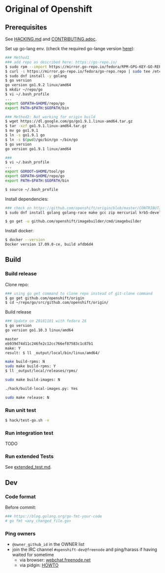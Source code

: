 # Original of Openshift

## Prerequisites
See [HACKING.md](https://github.com/openshift/origin/blob/master/HACKING.md) and [CONTRIBUTING.adoc](https://github.com/openshift/origin/blob/master/CONTRIBUTING.adoc).

Set up go-lang env. (check the required go-lange version [here](https://github.com/kubernetes/community/blob/master/contributors/devel/development.md#building-kubernetes-on-a-local-osshell-environment)):
```sh
### Method1
### add repo as described here: https://go-repo.io/
$ sudo rpm --import https://mirror.go-repo.io/fedora/RPM-GPG-KEY-GO-REPO
$ curl -s https://mirror.go-repo.io/fedora/go-repo.repo | sudo tee /etc/yum.repos.d/go-repo.repo
$ sudo dnf install -y golang
$ go version
go version go1.9.2 linux/amd64
$ mkdir ~/repo/go
$ vi ~/.bash_profile
...
export GOPATH=$HOME/repo/go
export PATH=$PATH:$GOPATH/bin

### Method2: Not working for origin build
$ wget https://dl.google.com/go/go1.9.1.linux-amd64.tar.gz
$ tar -xzf go1.9.1.linux-amd64.tar.gz 
$ mv go go1.9.1
$ ln -s go1.9.1 go
$ ln -s $(pwd)/go/bin/go ~/bin/go
$ go version
go version go1.9.1 linux/amd64

###
$ vi ~/.bash_profile
...
export GOROOT=$HOME/tool/go
export GOPATH=$HOME/repo/go
export PATH=$PATH:$GOPATH/bin

$ source ~/.bash_profile
```

Install dependencies:

```sh
### check on https://github.com/openshift/origin/blob/master/CONTRIBUTING.adoc
$ sudo dnf install golang golang-race make gcc zip mercurial krb5-devel bsdtar bc rsync bind-utils file jq tito createrepo openssl gpgme gpgme-devel libassuan libassuan-devel

$ go get -u github.com/openshift/imagebuilder/cmd/imagebuilder
```

Install docker:

```sh
$ docker --version 
Docker version 17.09.0-ce, build afdb6d4
```

## Build

### Build release

Clone repo:

```sh
### using go get command to clone repo instead of git-clone command
$ go get github.com/openshift/origin
$ cd ~/repo/go/src/github.com/openshift/origin/
```

Build release

```sh
### Update on 20181101 with fedora 26
$ go version
go version go1.10.3 linux/amd64

master
eb939d74d11c246fe2c12cc766ef87583c1c87b1
make: Y
result: $ ll _output/local/bin/linux/amd64/

make build-rpms: N
sudo make build-rpms: Y
$ ll _output/local/releases/rpms/

sudo make build-images: N

./hack/build-local-images.py: Yes

sudo make release: N

```

### Run unit test

```sh
$ hack/test-go.sh -v
```

### Run integration test
TODO

### Run extended Tests

See [extended_test.md](extended_test.md).

## Dev

### Code format

Before commit:

```sh
### https://blog.golang.org/go-fmt-your-code
# go fmt <any_changed_file.go>
```

### Ping owners

* `@owner_github_id` in the OWNER list
* join the IRC channel `#openshift-dev@freenode` and ping/harass if having waited for sometime
    * via browser: [webchat.freenode.net](https://webchat.freenode.net/)
    * via pidgin: [HOWTO](https://adammonsen.com/post/329/)
